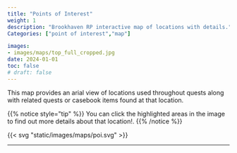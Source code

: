 ```yaml
---
title: "Points of Interest"
weight: 1
description: "Brookhaven RP interactive map of locations with details."
Categories: ["point of interest","map"]

images: 
- images/maps/top_full_cropped.jpg
date: 2024-01-01
toc: false
# draft: false
--- 
```


This map provides an arial view of locations used throughout quests along with related quests or casebook items found at that location. 

{{% notice style="tip" %}}
You can click the highlighted areas in the image to find out more details about that location!.
{{% /notice %}}


{{< svg "static/images/maps/poi.svg" >}}

---
